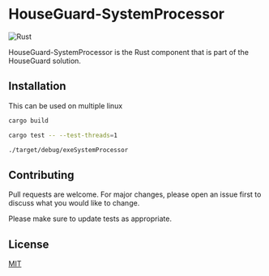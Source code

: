 # HouseGuard-SystemProcessor

![Rust](https://github.com/Rubber-Duck-999/HouseGuard-SystemProcessor/workflows/Rust/badge.svg)

HouseGuard-SystemProcessor is the Rust component that is part of the HouseGuard solution.

## Installation

This can be used on multiple linux

```bash
cargo build

cargo test -- --test-threads=1

./target/debug/exeSystemProcessor
```


## Contributing
Pull requests are welcome. For major changes, please open an issue first to discuss what you would like to change.

Please make sure to update tests as appropriate.

## License
[MIT](https://github.com/Rubber-Duck-999/HouseGuard-SystemProcessor/blob/master/LICENSE.txt)
